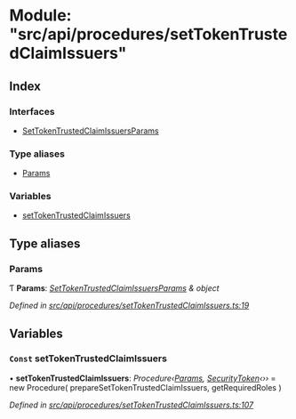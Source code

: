 # Module: "src/api/procedures/setTokenTrustedClaimIssuers"

## Index

### Interfaces

* [SetTokenTrustedClaimIssuersParams](../interfaces/_src_api_procedures_settokentrustedclaimissuers_.settokentrustedclaimissuersparams.md)

### Type aliases

* [Params](_src_api_procedures_settokentrustedclaimissuers_.md#params)

### Variables

* [setTokenTrustedClaimIssuers](_src_api_procedures_settokentrustedclaimissuers_.md#const-settokentrustedclaimissuers)

## Type aliases

###  Params

Ƭ **Params**: *[SetTokenTrustedClaimIssuersParams](../interfaces/_src_api_procedures_settokentrustedclaimissuers_.settokentrustedclaimissuersparams.md) & object*

*Defined in [src/api/procedures/setTokenTrustedClaimIssuers.ts:19](https://github.com/PolymathNetwork/polymesh-sdk/blob/2aa4a44/src/api/procedures/setTokenTrustedClaimIssuers.ts#L19)*

## Variables

### `Const` setTokenTrustedClaimIssuers

• **setTokenTrustedClaimIssuers**: *Procedure‹[Params](_src_api_procedures_settokentrustedclaimissuers_.md#params), [SecurityToken](../classes/_src_api_entities_securitytoken_index_.securitytoken.md)‹››* = new Procedure(
  prepareSetTokenTrustedClaimIssuers,
  getRequiredRoles
)

*Defined in [src/api/procedures/setTokenTrustedClaimIssuers.ts:107](https://github.com/PolymathNetwork/polymesh-sdk/blob/2aa4a44/src/api/procedures/setTokenTrustedClaimIssuers.ts#L107)*
